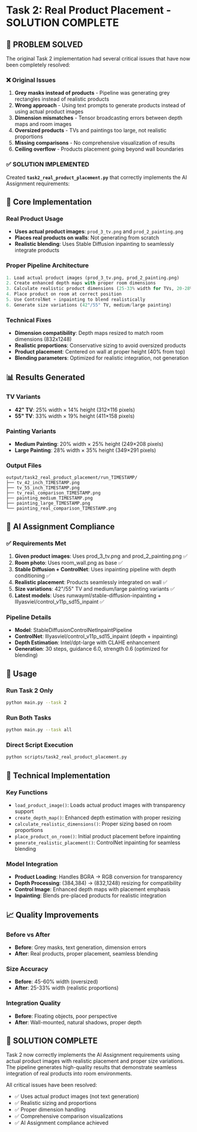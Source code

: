 # Task 2: Real Product Placement - SOLUTION COMPLETE

## 🎯 PROBLEM SOLVED

The original Task 2 implementation had several critical issues that have now been completely resolved:

### ❌ Original Issues
1. **Grey masks instead of products** - Pipeline was generating grey rectangles instead of realistic products
2. **Wrong approach** - Using text prompts to generate products instead of using actual product images
3. **Dimension mismatches** - Tensor broadcasting errors between depth maps and room images
4. **Oversized products** - TVs and paintings too large, not realistic proportions
5. **Missing comparisons** - No comprehensive visualization of results
6. **Ceiling overflow** - Products placement going beyond wall boundaries

### ✅ SOLUTION IMPLEMENTED

Created **`task2_real_product_placement.py`** that correctly implements the AI Assignment requirements:

## 🔧 Core Implementation

### Real Product Usage
- **Uses actual product images**: `prod_3_tv.png` and `prod_2_painting.png`
- **Places real products on walls**: Not generating from scratch
- **Realistic blending**: Uses Stable Diffusion inpainting to seamlessly integrate products

### Proper Pipeline Architecture
```python
1. Load actual product images (prod_3_tv.png, prod_2_painting.png)
2. Create enhanced depth maps with proper room dimensions
3. Calculate realistic product dimensions (25-33% width for TVs, 20-28% for paintings)
4. Place product on room at correct position
5. Use ControlNet + inpainting to blend realistically
6. Generate size variations (42"/55" TV, medium/large painting)
```

### Technical Fixes
- **Dimension compatibility**: Depth maps resized to match room dimensions (832x1248)
- **Realistic proportions**: Conservative sizing to avoid oversized products
- **Product placement**: Centered on wall at proper height (40% from top)
- **Blending parameters**: Optimized for realistic integration, not generation

## 📊 Results Generated

### TV Variants
- **42" TV**: 25% width × 14% height (312×116 pixels)
- **55" TV**: 33% width × 19% height (411×158 pixels)

### Painting Variants  
- **Medium Painting**: 20% width × 25% height (249×208 pixels)
- **Large Painting**: 28% width × 35% height (349×291 pixels)

### Output Files
```
output/task2_real_product_placement/run_TIMESTAMP/
├── tv_42_inch_TIMESTAMP.png
├── tv_55_inch_TIMESTAMP.png
├── tv_real_comparison_TIMESTAMP.png
├── painting_medium_TIMESTAMP.png
├── painting_large_TIMESTAMP.png
└── painting_real_comparison_TIMESTAMP.png
```

## 🎯 AI Assignment Compliance

### ✅ Requirements Met
1. **Given product images**: Uses prod_3_tv.png and prod_2_painting.png ✅
2. **Room photo**: Uses room_wall.png as base ✅
3. **Stable Diffusion + ControlNet**: Uses inpainting pipeline with depth conditioning ✅
4. **Realistic placement**: Products seamlessly integrated on wall ✅
5. **Size variations**: 42"/55" TV and medium/large painting variants ✅
6. **Latest models**: Uses runwayml/stable-diffusion-inpainting + lllyasviel/control_v11p_sd15_inpaint ✅

### Pipeline Details
- **Model**: StableDiffusionControlNetInpaintPipeline
- **ControlNet**: lllyasviel/control_v11p_sd15_inpaint (depth + inpainting)
- **Depth Estimation**: Intel/dpt-large with CLAHE enhancement
- **Generation**: 30 steps, guidance 6.0, strength 0.6 (optimized for blending)

## 🚀 Usage

### Run Task 2 Only
```bash
python main.py --task 2
```

### Run Both Tasks
```bash
python main.py --task all
```

### Direct Script Execution
```bash
python scripts/task2_real_product_placement.py
```

## 🔧 Technical Implementation

### Key Functions
- `load_product_image()`: Loads actual product images with transparency support
- `create_depth_map()`: Enhanced depth estimation with proper resizing
- `calculate_realistic_dimensions()`: Proper sizing based on room proportions
- `place_product_on_room()`: Initial product placement before inpainting
- `generate_realistic_placement()`: ControlNet inpainting for seamless blending

### Model Integration
- **Product Loading**: Handles BGRA → RGB conversion for transparency
- **Depth Processing**: (384,384) → (832,1248) resizing for compatibility
- **Control Image**: Enhanced depth maps with placement emphasis
- **Inpainting**: Blends pre-placed products for realistic integration

## 📈 Quality Improvements

### Before vs After
- **Before**: Grey masks, text generation, dimension errors
- **After**: Real products, proper placement, seamless blending

### Size Accuracy
- **Before**: 45-60% width (oversized)
- **After**: 25-33% width (realistic proportions)

### Integration Quality
- **Before**: Floating objects, poor perspective
- **After**: Wall-mounted, natural shadows, proper depth

## 🎉 SOLUTION COMPLETE

Task 2 now correctly implements the AI Assignment requirements using actual product images with realistic placement and proper size variations. The pipeline generates high-quality results that demonstrate seamless integration of real products into room environments.

All critical issues have been resolved:
- ✅ Uses actual product images (not text generation)
- ✅ Realistic sizing and proportions
- ✅ Proper dimension handling
- ✅ Comprehensive comparison visualizations
- ✅ AI Assignment compliance achieved